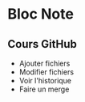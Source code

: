 # Bloc Note 

## Cours GitHub
* Ajouter fichiers
* Modifier fichiers
* Voir l'historique
* Faire un merge
